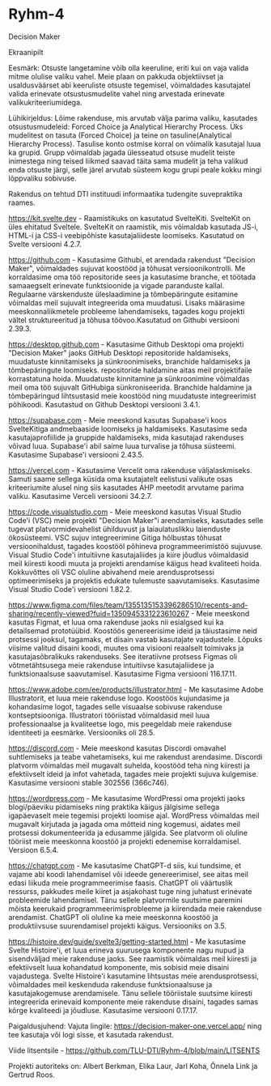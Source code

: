 # Ryhm-4
Decision Maker

Ekraanipilt

Eesmärk: Otsuste langetamine võib olla keeruline, eriti kui on vaja valida mitme olulise valiku vahel. 
Meie plaan on pakkuda objektiivset ja usaldusväärset abi keeruliste otsuste tegemisel, võimaldades kasutajatel valida erinevate otsustusmudelite vahel ning arvestada erinevate valikukriteeriumidega. 

Lühikirjeldus: Lõime rakenduse, mis arvutab välja parima valiku, kasutades otsustusmudeleid: Forced Choice ja Analytical Hierarchy Process. Üks mudelitest on tasuta (Forced Choice) ja teine on tasuline(Analytical Hierarchy Process). 
Tasulise konto ostmise korral on võimalik kasutajal luua ka grupid. Grupp võimaldab jagada ülesseatud otsuse mudelit teiste inimestega ning teised liikmed saavad täita sama mudelit ja teha valikud enda otsuste järgi, selle järel arvutab süsteem kogu grupi peale kokku mingi lõppvaliku sobivuse.

Rakendus on tehtud DTI instituudi informaatika tudengite suvepraktika raames.

https://kit.svelte.dev - Raamistikuks on kasutatud SvelteKiti. SvelteKit on üles ehitatud Sveltele. SvelteKit on raamistik, mis võimaldab kasutada JS-i, HTML-i ja CSS-i veebipõhiste kasutajaliideste loomiseks. Kasutatud on Svelte versiooni 4.2.7.

https://github.com - Kasutasime Githubi, et arendada rakendust "Decision Maker", võimaldades sujuvat koostööd ja tõhusat versioonikontrolli. Me korraldasime oma töö repositoride sees ja kasutasime branche, et töötada samaaegselt erinevate funktsioonide ja vigade paranduste kallal. Regulaarne värskenduste üleslaadimine ja tõmbepäringute esitamine võimaldas meil sujuvalt integreerida oma muudatusi. Lisaks määrasime meeskonnaliikmetele probleeme lahendamiseks, tagades kogu projekti vältel struktureeritud ja tõhusa töövoo.Kasutatud on Githubi versiooni 2.39.3.

https://desktop.github.com - Kasutasime Github Desktopi oma projekti "Decision Maker" jaoks GitHub Desktopi repositoride haldamiseks, muudatuste kinnitamiseks ja sünkroonimiseks, branchide haldamiseks ja tõmbepäringute loomiseks. repositoride haldamine aitas meil projektifaile korrastatuna hoida. Muudatuste kinnitamine ja sünkroonimine võimaldas meil oma töö sujuvalt GitHubiga sünkroniseerida. Branchide haldamine ja tõmbepäringud lihtsustasid meie koostööd ning muudatuste integreerimist põhikoodi. Kasutastud on Github Desktopi versiooni 3.4.1.

https://supabase.com - Meie meeskond kasutas Supabase'i koos SvelteKitiga andmebaaside loomiseks ja haldamiseks. Kasutasime seda kasutajaprofiilide ja gruppide haldamiseks, mida kasutajad rakenduses võivad luua. Supabase'i abil saime luua turvalise ja tõhusa süsteemi. Kasutasime Supabase'i versiooni 2.43.5.

https://vercel.com - Kasutasime Vercelit oma rakenduse väljalaskmiseks. Samuti saame sellega küsida oma ksutajatelt eelistusi valikute osas kriteeriumite alusel ning siis kasutades AHP meetodit arvutame parima valiku. Kasutasime Verceli versiooni 34.2.7.

https://code.visualstudio.com - Meie meeskond kasutas Visual Studio Code'i (VSC) meie projekti "Decision Maker"i arendamiseks, kasutades selle tugevat platvormidevahelist ühilduvust ja laiaulatuslikku laienduste ökosüsteemi. VSC sujuv integreerimine Gitiga hõlbustas tõhusat versioonihaldust, tagades koostööl põhineva programmeerimistöö sujuvuse. Visual Studio Code'i intuitiivne kasutajaliides ja kiire jõudlus võimaldasid meil kiiresti koodi muuta ja projekti arendamise käigus head kvaliteeti hoida. Kokkuvõttes oli VSC oluline abivahend meie arendusprotsessi optimeerimiseks ja projektis edukate tulemuste saavutamiseks. Kasutasime Visual Studio Code'i versiooni 1.82.2.

https://www.figma.com/files/team/1355135153396286510/recents-and-sharing/recently-viewed?fuid=1350945331223610267 - Meie meeskond kasutas Figmat, et luua oma rakenduse jaoks nii esialgsed kui ka detailsemad prototüübid. Koostöös genereerisime ideid ja täiustasime neid protsessi jooksul, tagamaks, et disain vastab kasutajate vajadustele. Lõpuks viisime valitud disaini koodi, muutes oma visiooni reaalselt toimivaks ja kasutajasõbralikuks rakenduseks. See iteratiivne protsess Figmas oli võtmetähtsusega meie rakenduse intuitiivse kasutajaliidese ja funktsionaalsuse saavutamisel. Kasutasime Figma versiooni 116.17.11.

https://www.adobe.com/ee/products/illustrator.html - Me kasutasime Adobe Illustratorit, et luua meie rakenduse logo. Koostöös kujundasime ja kohandasime logot, tagades selle visuaalse sobivuse rakenduse kontseptsiooniga. Illustratori tööriistad võimaldasid meil luua professionaalse ja kvaliteetse logo, mis peegeldab meie rakenduse identiteeti ja eesmärke. Versiooniks oli 28.5.

https://discord.com - Meie meeskond kasutas Discordi omavahel suhtlemiseks ja teabe vahetamiseks, kui me rakendust arendasime. Discordi platvorm võimaldas meil mugavalt suhelda, koostööd teha ning kiiresti ja efektiivselt ideid ja infot vahetada, tagades meie projekti sujuva kulgemise. Kasutasime versiooni stable 302556 (366c746).

https://wordpress.com - Me kasutasime WordPressi oma projekti jaoks blogi/päeviku pidamiseks ning praktika käigus jälgisime sellega igapäevaselt meie tegemisi projekti loomise ajal. WordPress võimaldas meil mugavalt kirjutada ja jagada oma mõtteid ning kogemusi, aidates meil protsessi dokumenteerida ja edusamme jälgida. See platvorm oli oluline tööriist meie meeskonna koostöö ja projekti edenemise korraldamisel. Versioon 6.5.4.

https://chatgpt.com - Me kasutasime ChatGPT-d siis, kui tundsime, et vajame abi koodi lahendamisel või ideede genereerimisel, see aitas meil edasi liikuda meie programmeerimise faasis. ChatGPT oli väärtuslik ressurss, pakkudes meile kiiret ja asjakohast tuge ning juhatust erinevate probleemide lahendamisel. Tänu sellele platvormile suutsime paremini mõista keerukaid programmeerimisprobleeme ja kiirendada meie rakenduse arendamist. ChatGPT oli oluline ka meie meeskonna koostöö ja produktiivsuse suurendamisel projekti käigus. Versiooniks on 3.5.

https://histoire.dev/guide/svelte3/getting-started.html - Me kasutasime Svelte Histoire'i, et luua erineva suurusega komponente nagu nupud ja sisendväljad meie rakenduse jaoks. See raamistik võimaldas meil kiiresti ja efektiivselt luua kohandatud komponente, mis sobisid meie disaini vajadustega. Svelte Histoire'i kasutamine lihtsustas meie arendusprotsessi, võimaldades meil keskenduda rakenduse funktsionaalsuse ja kasutajakogemuse arendamisele. Tänu sellele tööriistale suutsime kiiresti integreerida erinevaid komponente meie rakenduse disaini, tagades samas kõrge kvaliteedi ja jõudluse. Kasutasime versiooni 0.17.17.

Paigaldusjuhend: Vajuta lingile: https://decision-maker-one.vercel.app/ ning tee kasutaja või logi sisse, et kasutada rakendust.

Viide litsentsile - https://github.com/TLU-DTI/Ryhm-4/blob/main/LITSENTS

Projekti autoriteks on: Albert Berkman, Elika Laur, Jarl Koha, Õnnela Link ja Gertrud Roos.
